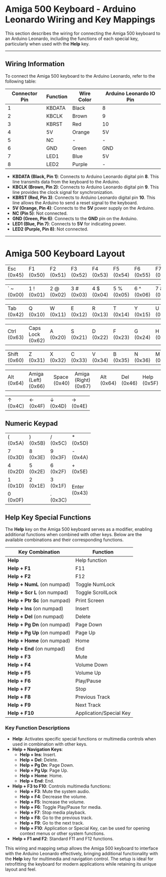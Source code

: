 
# Amiga 500 Keyboard - Arduino Leonardo Wiring and Key Mappings

This section describes the wiring for connecting the Amiga 500 keyboard to an Arduino Leonardo, including the functions of each special key, particularly when used with the **Help** key.

---

## Wiring Information

To connect the Amiga 500 keyboard to the Arduino Leonardo, refer to the following table:

| Connector Pin | Function | Wire Color | Arduino Leonardo IO Pin |
|---------------|----------|------------|--------------------------|
| 1             | KBDATA   | Black      | 8                        |
| 2             | KBCLK    | Brown      | 9                        |
| 3             | KBRST    | Red        | 10                       |
| 4             | 5V       | Orange     | 5V                       |
| 5             | NC       | -          | -                        |
| 6             | GND      | Green      | GND                      |
| 7             | LED1     | Blue       | 5V                       |
| 8             | LED2     | Purple     | -                        |

- **KBDATA (Black, Pin 1)**: Connects to Arduino Leonardo digital pin **8**. This line transmits data from the keyboard to the Arduino.
- **KBCLK (Brown, Pin 2)**: Connects to Arduino Leonardo digital pin **9**. This line provides the clock signal for synchronization.
- **KBRST (Red, Pin 3)**: Connects to Arduino Leonardo digital pin **10**. This line allows the Arduino to send a reset signal to the keyboard.
- **5V (Orange, Pin 4)**: Connects to the **5V** power supply on the Arduino.
- **NC (Pin 5)**: Not connected.
- **GND (Green, Pin 6)**: Connects to the **GND** pin on the Arduino.
- **LED1 (Blue, Pin 7)**: Connects to **5V** for indicating power.
- **LED2 (Purple, Pin 8)**: Not connected.

---

<h1>Amiga 500 Keyboard Layout</h1>

<table>
    <tr>
        <td>Esc<br>(0x45)</td><td>F1<br>(0x50)</td><td>F2<br>(0x51)</td><td>F3<br>(0x52)</td>
        <td>F4<br>(0x53)</td><td>F5<br>(0x54)</td><td>F6<br>(0x55)</td><td>F7<br>(0x56)</td>
        <td>F8<br>(0x57)</td><td>F9<br>(0x58)</td><td>F10<br>(0x59)</td>
    </tr>
</table>

<table>
    <tr>
        <td>` ~<br>(0x00)</td><td>1 !<br>(0x01)</td><td>2 @<br>(0x02)</td><td>3 #<br>(0x03)</td>
        <td>4 $<br>(0x04)</td><td>5 %<br>(0x05)</td><td>6 ^<br>(0x06)</td><td>7 &<br>(0x07)</td>
        <td>8 *<br>(0x08)</td><td>9 (<br>(0x09)</td><td>0 )<br>(0x0A)</td><td>- _<br>(0x0B)</td>
        <td class="wide">Backspace<br>(0x41)</td>
    </tr>
</table>

<table>
    <tr>
        <td>Tab<br>(0x42)</td><td>Q<br>(0x10)</td><td>W<br>(0x11)</td><td>E<br>(0x12)</td>
        <td>R<br>(0x13)</td><td>T<br>(0x14)</td><td>Y<br>(0x15)</td><td>U<br>(0x16)</td>
        <td>I<br>(0x17)</td><td>O<br>(0x18)</td><td>P<br>(0x19)</td><td>[ {<br>(0x1A)</td><td>] }<br>(0x1B)</td>
    </tr>
</table>

<table>
    <tr>
        <td>Ctrl<br>(0x63)</td><td>Caps Lock<br>(0x62)</td><td>A<br>(0x20)</td><td>S<br>(0x21)</td>
        <td>D<br>(0x22)</td><td>F<br>(0x23)</td><td>G<br>(0x24)</td><td>H<br>(0x25)</td>
        <td>J<br>(0x26)</td><td>K<br>(0x27)</td><td>L<br>(0x28)</td><td>; :<br>(0x29)</td><td>' "<br>(0x2A)</td><td>Return<br>(0x44)</td>
    </tr>
</table>

<table>
    <tr>
        <td>Shift<br>(0x60)</td><td>Z<br>(0x31)</td><td>X<br>(0x32)</td><td>C<br>(0x33)</td>
        <td>V<br>(0x34)</td><td>B<br>(0x35)</td><td>N<br>(0x36)</td><td>M<br>(0x37)</td>
        <td>, <<br>(0x38)</td><td>. ><br>(0x39)</td><td>/ ?<br>(0x3A)</td><td>Shift<br>(0x61)</td>
    </tr>
</table>

<table>
    <tr>
        <td>Alt<br>(0x64)</td><td>Amiga (Left)<br>(0x66)</td><td class="space" colspan="5">Space<br>(0x40)</td>
        <td>Amiga (Right)<br>(0x67)</td><td>Alt<br>(0x64)</td><td>Del<br>(0x46)</td><td>Help<br>(0x5F)</td>
    </tr>
</table>

<table>
    <tr>
        <td>↑<br>(0x4C)</td>
        <td>←<br>(0x4F)</td><td>↓<br>(0x4D)</td><td>→<br>(0x4E)</td>
    </tr>
</table>

<h2>Numeric Keypad</h2>

<table>
    <tr>
        <td>(<br>(0x5A)</td><td>)<br>(0x5B)</td><td>/ <br>(0x5C)</td><td>* <br>(0x5D)</td>
    </tr>
    <tr>
        <td>7<br>(0x3D)</td><td>8<br>(0x3E)</td><td>9<br>(0x3F)</td><td>- <br>(0x4A)</td>
    </tr>
    <tr>
        <td>4<br>(0x2D)</td><td>5<br>(0x2E)</td><td>6<br>(0x2F)</td><td>+ <br>(0x5E)</td>
    </tr>
    <tr>
        <td>1<br>(0x1D)</td><td>2<br>(0x1E)</td><td>3<br>(0x1F)</td><td rowspan="2">Enter<br>(0x43)</td>
    </tr>
    <tr>
        <td colspan="2">0<br>(0x0F)</td><td>.<br>(0x3C)</td>
    </tr>
</table>


## Help Key Special Functions

The **Help** key on the Amiga 500 keyboard serves as a modifier, enabling additional functions when combined with other keys. Below are the available combinations and their corresponding functions.

| Key Combination               | Function                |
|-------------------------------|-------------------------|
| **Help**                      | Help function          |
| **Help + F1**                 | F11                    |
| **Help + F2**                 | F12                    |
| **Help + NumL** (on numpad)   | Toggle NumLock         |
| **Help + Scr L** (on numpad)  | Toggle ScrollLock      |
| **Help + Ptr Sc** (on numpad) | Print Screen           |
| **Help + Ins** (on numpad)    | Insert                 |
| **Help + Del** (on numpad)    | Delete                 |
| **Help + Pg Dn** (on numpad)  | Page Down              |
| **Help + Pg Up** (on numpad)  | Page Up                |
| **Help + Home** (on numpad)   | Home                   |
| **Help + End** (on numpad)    | End                    |
| **Help + F3**                 | Mute                   |
| **Help + F4**                 | Volume Down            |
| **Help + F5**                 | Volume Up              |
| **Help + F6**                 | Play/Pause             |
| **Help + F7**                 | Stop                   |
| **Help + F8**                 | Previous Track         |
| **Help + F9**                 | Next Track             |
| **Help + F10**                | Application/Special Key|

### Key Function Descriptions

- **Help**: Activates specific special functions or multimedia controls when used in combination with other keys.
- **Help + Navigation Keys**:
  - **Help + Ins**: Insert.
  - **Help + Del**: Delete.
  - **Help + Pg Dn**: Page Down.
  - **Help + Pg Up**: Page Up.
  - **Help + Home**: Home.
  - **Help + End**: End.
- **Help + F3 to F10**: Controls multimedia functions:
  - **Help + F3**: Mute the system audio.
  - **Help + F4**: Decrease the volume.
  - **Help + F5**: Increase the volume.
  - **Help + F6**: Toggle Play/Pause for media.
  - **Help + F7**: Stop media playback.
  - **Help + F8**: Go to the previous track.
  - **Help + F9**: Go to the next track.
  - **Help + F10**: Application or Special Key, can be used for opening context menus or other system functions.
- **Help + F1 and F2**: Standard F11 and F12 functions.

This wiring and mapping setup allows the Amiga 500 keyboard to interface with the Arduino Leonardo effectively, bringing additional functionality with the **Help** key for multimedia and navigation control. The setup is ideal for retrofitting the keyboard for modern applications while retaining its unique layout and feel.

